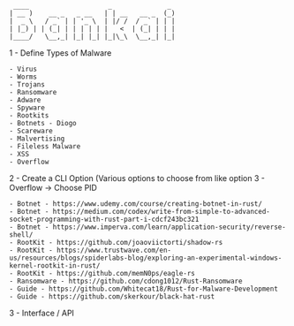 
```
 ____                    _              _ 
| __ )    __ _   _ __   | | __   __ _  (_)
|  _ \   / _` | | '_ \  | |/ /  / _` | | |
| |_) | | (_| | | | | | |   <  | (_| | | |
|____/   \__,_| |_| |_| |_|\_\  \__,_| |_|

```

1 - Define Types of Malware

	- Virus
	- Worms
	- Trojans
	- Ransomware
	- Adware
	- Spyware
	- Rootkits
	- Botnets - Diogo
	- Scareware
	- Malvertising
	- Fileless Malware
	- XSS
 	- Overflow

2 - Create a CLI Option (Various options to choose from like option 3 - Overflow -> Choose PID

	- Botnet - https://www.udemy.com/course/creating-botnet-in-rust/
 	- Botnet - https://medium.com/codex/write-from-simple-to-advanced-socket-programming-with-rust-part-i-cdcf243bc321
  	- Botnet - https://www.imperva.com/learn/application-security/reverse-shell/
 	- RootKit - https://github.com/joaoviictorti/shadow-rs
  	- RootKit - https://www.trustwave.com/en-us/resources/blogs/spiderlabs-blog/exploring-an-experimental-windows-kernel-rootkit-in-rust/
	- RootKit - https://github.com/memN0ps/eagle-rs
 	- Ransomware - https://github.com/cdong1012/Rust-Ransomware
  	- Guide - https://github.com/Whitecat18/Rust-for-Malware-Development
   	- Guide - https://github.com/skerkour/black-hat-rust

3 - Interface / API
